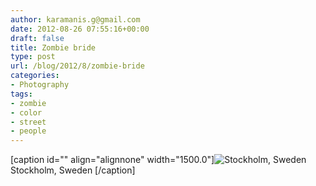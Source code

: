 ```yaml
---
author: karamanis.g@gmail.com
date: 2012-08-26 07:55:16+00:00
draft: false
title: Zombie bride
type: post
url: /blog/2012/8/zombie-bride
categories:
- Photography
tags:
- zombie
- color
- street
- people
---
```


[caption id="" align="alignnone" width="1500.0"]![ Stockholm, Sweden ](/images/2012-08-26-20128zombie-bride/20120825-R0011693.jpg)
 Stockholm, Sweden [/caption]
